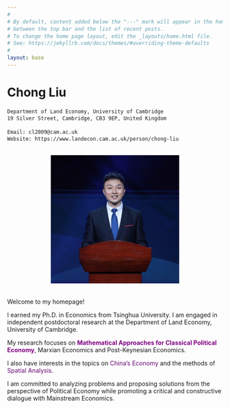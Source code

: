 ```yaml
---
#
# By default, content added below the "---" mark will appear in the home page
# between the top bar and the list of recent posts.
# To change the home page layout, edit the _layouts/home.html file.
# See: https://jekyllrb.com/docs/themes/#overriding-theme-defaults
#
layout: base
---
```


# Chong Liu

```
Department of Land Economy, University of Cambridge
19 Silver Street, Cambridge, CB3 9EP, United Kingdom

Email: cl2009@cam.ac.uk
Website: https://www.landecon.cam.ac.uk/person/chong-liu
```

<br/>

<div  align="center"> 
<img src="zhaopian.JPG" width = "300" height = "300"/>
</div>

<br/>

Welcome to my homepage!

I earned my Ph.D. in Economics from Tsinghua University. I am engaged in independent postdoctoral research at the Department of Land Economy, University of Cambridge.

My research focuses on **<font color=purple>Mathematical Approaches for Classical Political Economy</font>**, Marxian Economics and Post-Keynesian Economics.

I also have interests in the topics on <font color=#660874>China’s Economy</font> and the methods of <font color=#660874>Spatial Analysis</font>.

I am committed to analyzing problems and proposing solutions from the perspective of Political Economy while promoting a critical and constructive dialogue with Mainstream Economics.

<br/>
<br/>